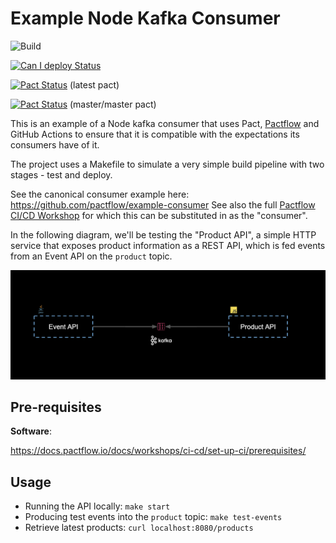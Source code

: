 # Example Node Kafka Consumer

![Build](https://github.com/pactflow/example-consumer-js-kafka/workflows/Build/badge.svg)

[![Can I deploy Status](https://testdemo.pactflow.io/pacticipants/pactflow-example-consumer-js-kafka/branches/master/latest-version/can-i-deploy/to-environment/production/badge)](https://testdemo.pactflow.io/overview/provider/pactflow-example-provider-java-kafka/consumer/pactflow-example-consumer-js-kafka)

[![Pact Status](https://testdemo.pactflow.io/pacts/provider/pactflow-example-provider-java-kafka/consumer/pactflow-example-consumer-js-kafka/latest/badge)](https://testdemo.pactflow.io/pacts/provider/pactflow-example-provider-java-kafka/consumer/pactflow-example-consumer-js-kafka/latest) (latest pact)

[![Pact Status](https://testdemo.pactflow.io/pacts/provider/pactflow-example-provider-java-kafka/consumer/pactflow-example-consumer-js-kafka/latest/master/badge.svg)](https://testdemo.pactflow.io/pacts/provider/pactflow-example-provider-java-kafka/consumer/pactflow-example-consumer-js-kafka/latest/master) (master/master pact)

This is an example of a Node kafka consumer that uses Pact, [Pactflow](https://pactflow.io) and GitHub Actions to ensure that it is compatible with the expectations its consumers have of it.

The project uses a Makefile to simulate a very simple build pipeline with two stages - test and deploy.

See the canonical consumer example here: https://github.com/pactflow/example-consumer
See also the full [Pactflow CI/CD Workshop](https://docs.pactflow.io/docs/workshops/ci-cd) for which this can be substituted in as the "consumer".

In the following diagram, we'll be testing the "Product API", a simple HTTP service that exposes product information as a REST API, which is fed events from an Event API on the `product` topic.

![Kafka Architecture](docs/kafka.png "Kafka Architecture")

## Pre-requisites

**Software**:

https://docs.pactflow.io/docs/workshops/ci-cd/set-up-ci/prerequisites/

## Usage

* Running the API locally: `make start`
* Producing test events into the `product` topic: `make test-events`
* Retrieve latest products: `curl localhost:8080/products`
